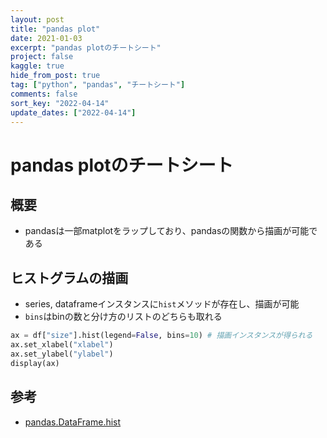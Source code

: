 ```yaml
---
layout: post
title: "pandas plot"
date: 2021-01-03
excerpt: "pandas plotのチートシート"
project: false
kaggle: true
hide_from_post: true
tag: ["python", "pandas", "チートシート"]
comments: false
sort_key: "2022-04-14"
update_dates: ["2022-04-14"]
---
```


# pandas plotのチートシート

## 概要
 - pandasは一部matplotをラップしており、pandasの関数から描画が可能である

## ヒストグラムの描画
 - series, dataframeインスタンスに`hist`メソッドが存在し、描画が可能
 - `bins`はbinの数と分け方のリストのどちらも取れる

```python
ax = df["size"].hist(legend=False, bins=10) # 描画インスタンスが得られる
ax.set_xlabel("xlabel")
ax.set_ylabel("ylabel")
display(ax)
```

## 参考
 - [pandas.DataFrame.hist](https://pandas.pydata.org/docs/reference/api/pandas.DataFrame.hist.html)
